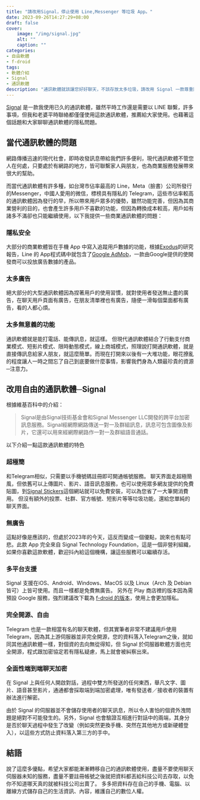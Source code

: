 ```yaml
---
title: "請改用Signal，停止使用 Line,Messenger 等垃圾 App。"
date: 2023-09-26T14:27:29+08:00
draft: false
cover:
    image: "/img/signal.jpg"
    alt: ""
    caption: ""
categories: 
- 自由軟體
- f-droid
tags: 
- 軟體介紹
- Signal
- 通訊軟體
description: "通訊軟體就該讓您好好聊天，不該存放太多垃圾，請改用 Signal 一款尊重隱私的自由通訊軟體。"
---
```

[Signal](https://www.signal.org/) 是一款我使用已久的通訊軟體，雖然平時工作還是需要以 LINE 聯繫，許多事項，但我和老婆平時聯絡都僅僅使用這款通訊軟體，推薦給大家使用。也藉著這個話題和大家聊聊通訊軟體的隱私問題。

## 當代通訊軟體的問題

網路傳播迅速的現代社會，即時收發訊息帶給我們許多便利，現代通訊軟體不管您人在何處，只要處於有網路的地方，皆可聯繫家人與朋友，也為商業服務發展帶來很大的幫助。

而當代通訊軟體有許多種，如台灣市佔率最高的 Line，Meta（臉書）公司所發行的Messenger，中國人愛用的微信，標榜具有隱私的 Telegram，這些市佔率較高的通訊軟體因為發行的早，所以帶來用戶眾多的優勢，雖然功能完善，但因為其商業營利的目的，也會產生許多用戶不喜歡的功能，但因為轉換成本較高，用戶如有諸多不滿卻也只能繼續使用，以下我提供一些商業通訊軟體的問題：

### 隱私安全

大部分的商業軟體皆在手機 App 中寫入追蹤用戶數據的功能，根據[Exodus](https://reports.exodus-privacy.eu.org/en/reports/jp.naver.line.android/latest/)的研究報告，Line 的 App程式碼中就包含了[Google AdMob](https://admob.google.com/intl/zh-TW/home/resources/what-is-admob/)，一款由Google提供的使開發商可以投放廣告數據的產品。

### 太多廣告

絕大部分的大型通訊軟體因為捏著用戶的使用習慣，就對使用者發送無止盡的廣告，在聊天用戶頁面有廣告，在朋友清單裡也有廣告，隨便一滑每個葉面都有廣告，看的人都心煩。

### 太多無意義的功能

通訊軟體就是能打電話、能傳訊息，就這樣。
但現代通訊軟體結合了行動支付商業模式、短影片模式、限時動態模式，線上商城模式，照理說打開通訊軟體，就是直接傳訊息給家人朋友，就這麼簡單。而現在打開來以後有一大堆功能，眼花撩亂的程度讓人一時之間忘了自己到底要做什麼事情，影響我們身為人類最珍貴的資源─注意力。

## 改用自由的通訊軟體─Signal
根據維基百科中的介紹：
> Signal是由Signal技術基金會和Signal Messenger LLC開發的跨平台加密訊息服務。Signal經網際網路傳送一對一及群組訊息，訊息可包含圖像及影片，它還可以用來經網際網路作一對一及群組語音通話。
>
以下介紹一點這款通訊軟體的特色

### 超極簡
和Telegram相似，只需要以手機號碼註冊即可開通帳號服務。
聊天界面走超極簡風，但依舊可以上傳圖片、影片、語音訊息服務，也可以使用眾多網友提供的免費貼圖，到[Signal Stickers](https://signalstickers.com/)這個網站就可以免費安裝，可以為您省了一大筆開消費用。
但沒有額外的投票、社群、官方帳號、短影片等等垃圾功能，還給您單純的聊天界面。

### 無廣告
這點好像是應該的，但處於2023年的今天，這反而變成一個優點，說來也有點可悲。此款 App 完全來自 Signal Technology Foundation，這是一個非營利組織，如果你喜歡這款軟體，歡迎抖內給這個機構，讓這些服務可以繼續存活。

### 多平台支援
Signal 支援在iOS、Android、Windows、MacOS 以及 Linux（Arch 及 Debian 皆可）上皆可使用。而且一樣都是免費無廣告。
另外在 Play 商店裡的版本因為需預設 Google 服務，強烈建議改下載為 [f-droid 的版本](https://forum.f-droid.org/t/signal-on-f-droid/13742)，使用上會更加隱私。

### 完全開源、自由
Telegram 也是一款相當有名的聊天軟體，但其實筆者非常不建議用戶使用 Telegram，因為其上游伺服器並非完全開源，您的資料落入Telegram之後，就如同其他通訊軟體一樣，對個資的去向無從得知，但 Signal 於伺服器軟體方面也完全開源，程式跟加密協定若有隱私疑慮，馬上就會被糾察出來。

### 全面性端到端聊天加密
在 Signal 上與任何人開啟對話，過程中雙方所發送的任何東西，舉凡文字、圖片、語音甚至影片，通通都會採取端到端加密處理，唯有發送者／接收者的裝置有辦法進行解密。

由於 Signal 的伺服器並不會儲存使用者的聊天訊息，所以令人害怕的個資外洩問題是絕對不可能發生的。另外，Signal 也會驗證互相進行對話中的兩端，其身分是否於聊天過程中發生了改變（例如突然更換手機、突然在其他地方或新硬體登入），以這些方式防止資料落入第三方的手中。

## 結語
說了這麼多優點，希望大家都能漸漸轉移自己的通訊軟體使用，盡量不要使用聊天伺服器未知的服務，盡量不要註冊帳號之後就把資料都丟給科技公司去存取，以免你不知道哪天真的就被科技公司出賣了。
多多把資料存在自己的手機、電腦、以離線方式儲存自己的生活資訊、內容，維護自己的數位人權。
